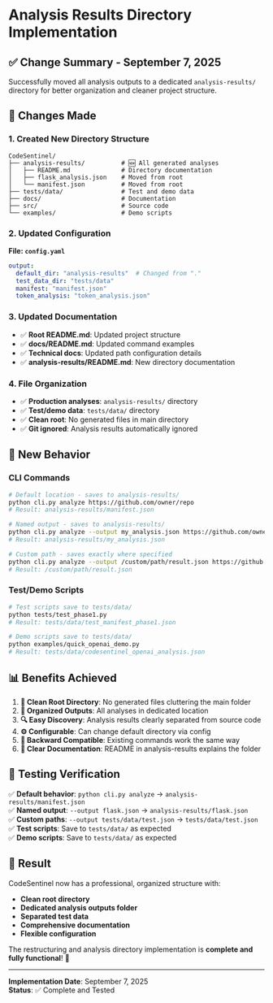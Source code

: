 # Analysis Results Directory Implementation

## ✅ **Change Summary - September 7, 2025**

Successfully moved all analysis outputs to a dedicated `analysis-results/` directory for better organization and cleaner project structure.

## 🔧 **Changes Made**

### 1. **Created New Directory Structure**
```
CodeSentinel/
├── analysis-results/          # 🆕 All generated analyses
│   ├── README.md              # Directory documentation
│   ├── flask_analysis.json    # Moved from root
│   └── manifest.json          # Moved from root
├── tests/data/                # Test and demo data
├── docs/                      # Documentation
├── src/                       # Source code
└── examples/                  # Demo scripts
```

### 2. **Updated Configuration**
**File: `config.yaml`**
```yaml
output:
  default_dir: "analysis-results"  # Changed from "."
  test_data_dir: "tests/data"
  manifest: "manifest.json"
  token_analysis: "token_analysis.json"
```

### 3. **Updated Documentation**
- ✅ **Root README.md**: Updated project structure
- ✅ **docs/README.md**: Updated command examples  
- ✅ **Technical docs**: Updated path configuration details
- ✅ **analysis-results/README.md**: New directory documentation

### 4. **File Organization**
- ✅ **Production analyses**: `analysis-results/` directory
- ✅ **Test/demo data**: `tests/data/` directory  
- ✅ **Clean root**: No generated files in main directory
- ✅ **Git ignored**: Analysis results automatically ignored

## 🎯 **New Behavior**

### **CLI Commands**
```bash
# Default location - saves to analysis-results/
python cli.py analyze https://github.com/owner/repo
# Result: analysis-results/manifest.json

# Named output - saves to analysis-results/  
python cli.py analyze --output my_analysis.json https://github.com/owner/repo
# Result: analysis-results/my_analysis.json

# Custom path - saves exactly where specified
python cli.py analyze --output /custom/path/result.json https://github.com/owner/repo
# Result: /custom/path/result.json
```

### **Test/Demo Scripts**
```bash
# Test scripts save to tests/data/
python tests/test_phase1.py
# Result: tests/data/test_manifest_phase1.json

# Demo scripts save to tests/data/
python examples/quick_openai_demo.py  
# Result: tests/data/codesentinel_openai_analysis.json
```

## 📊 **Benefits Achieved**

1. **🧹 Clean Root Directory**: No generated files cluttering the main folder
2. **📁 Organized Outputs**: All analyses in dedicated location
3. **🔍 Easy Discovery**: Analysis results clearly separated from source code
4. **⚙️ Configurable**: Can change default directory via config
5. **🔄 Backward Compatible**: Existing commands work the same way
6. **📝 Clear Documentation**: README in analysis-results explains the folder

## 🧪 **Testing Verification**

✅ **Default behavior**: `python cli.py analyze` → `analysis-results/manifest.json`  
✅ **Named output**: `--output flask.json` → `analysis-results/flask.json`  
✅ **Custom paths**: `--output tests/data/test.json` → `tests/data/test.json`  
✅ **Test scripts**: Save to `tests/data/` as expected  
✅ **Demo scripts**: Save to `tests/data/` as expected

## 🎉 **Result**

CodeSentinel now has a professional, organized structure with:
- **Clean root directory** 
- **Dedicated analysis outputs folder**
- **Separated test data**
- **Comprehensive documentation**
- **Flexible configuration**

The restructuring and analysis directory implementation is **complete and fully functional**! 🚀

---
**Implementation Date**: September 7, 2025  
**Status**: ✅ Complete and Tested

